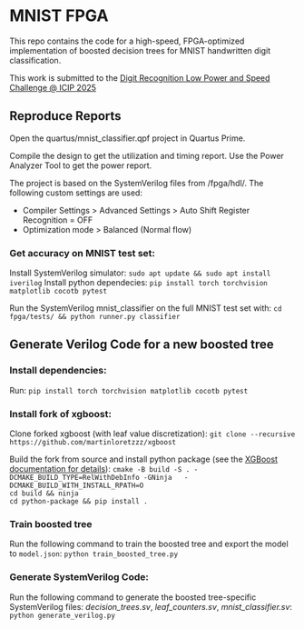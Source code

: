 # MNIST FPGA

This repo contains the code for a high-speed, FPGA-optimized implementation of boosted decision trees for MNIST handwritten digit classification.

This work is submitted to the [Digit Recognition Low Power and Speed Challenge @ ICIP 2025](https://mlunglma.github.io/challenge.html)

## Reproduce Reports

Open the quartus/mnist_classifier.qpf project in Quartus Prime.

Compile the design to get the utilization and timing report.
Use the Power Analyzer Tool to get the power report.

The project is based on the SystemVerilog files from /fpga/hdl/. The following custom settings are used:
- Compiler Settings > Advanced Settings > Auto Shift Register Recognition = OFF
- Optimization mode > Balanced (Normal flow)


### Get accuracy on MNIST test set:

Install SystemVerilog simulator: `sudo apt update && sudo apt install iverilog`
Install python dependecies: `pip install torch torchvision matplotlib cocotb pytest`

Run the SystemVerilog mnist_classifier on the full MNIST test set with: `cd fpga/tests/ && python runner.py classifier`

## Generate Verilog Code for a new boosted tree

### Install dependencies:

Run: `pip install torch torchvision matplotlib cocotb pytest`

### Install fork of xgboost:

Clone forked xgboost (with leaf value discretization):
`git clone --recursive https://github.com/martinloretzzz/xgboost`

Build the fork from source and install python package (see the [XGBoost documentation for details](https://xgboost.readthedocs.io/en/stable/build.html)):
`cmake -B build -S . -DCMAKE_BUILD_TYPE=RelWithDebInfo -GNinja   -DCMAKE_BUILD_WITH_INSTALL_RPATH=O`  
`cd build && ninja`  
`cd python-package && pip install .`

### Train boosted tree

Run the following command to train the boosted tree and export the model to `model.json`:
`python train_boosted_tree.py`

### Generate SystemVerilog Code:

Run the following command to generate the boosted tree-specific SystemVerilog files: _decision_trees.sv_, _leaf_counters.sv_, _mnist_classifier.sv_:
`python generate_verilog.py`

